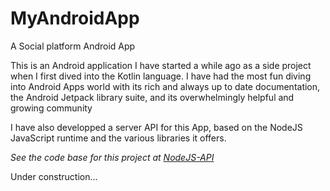 # MyAndroidApp
A Social platform Android App

This is an Android application I have started a while ago as a side project when I first dived into the Kotlin language. I have had the most fun diving into Android Apps world with its rich and always up to date documentation, the Android Jetpack library suite, and its overwhelmingly helpful and growing community

I have also developped a server API for this App, based on the NodeJS JavaScript runtime and the various libraries it offers.

_See the code base for this project at [NodeJS-API](https://github.com/vbounyasit/NodeJS-API)_


Under construction...
